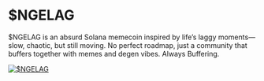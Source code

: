 # $NGELAG

$NGELAG is an absurd Solana memecoin inspired by life’s laggy moments— slow, chaotic, but still moving. No perfect roadmap, just a community that buffers together with memes and degen vibes. Always Buffering.

[![$NGELAG](https://img.shields.io/badge/visit-now-white?style=for-the-badge)](https://ngelag.vercel.app)
